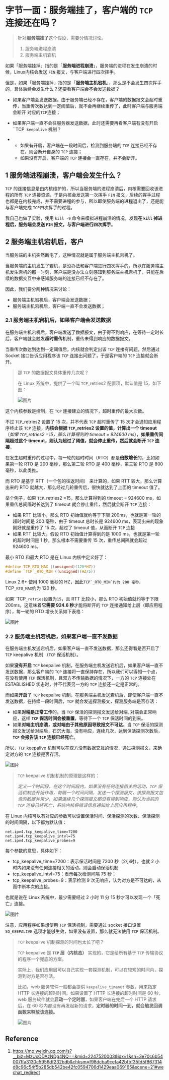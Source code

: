 # 字节一面：服务端挂了，客户端的 `TCP` 连接还在吗？

> 针对**服务端挂了**这个假设，需要分情况讨论。
>
> 1. 服务端进程崩溃
> 2. 服务端主机宕机

如果「服务端挂掉」指的是「**服务端进程崩溃**」，服务端的进程在发生崩溃的时候，Linux内核会发送 `FIN` 报文，与客户端进行四次挥手。

但是，如果「服务端挂掉」指的是「**服务端主机宕机**」，那么是不会发生四次挥手的，具体后续会发生什么？还要看客户端会不会发送数据？

- 如果客户端会发送数据，由于服务端已经不存在，客户端的数据报文会超时重传，当重传次数达到一定阈值后，就不会再继续重传了，此时客户端与服务端会断开 对应的`TCP`连接；

- 如果客户端一直不会往服务器发送数据，此时还需要再看客户端有没有开启 ``TCP` keepalive` 机制？

- - 如果有开启，客户端在一段时间后，检测到服务端的 `TCP` 连接已经不存在，则会断开自身的 `TCP` 连接；
  - 如果没有开启，客户端的 `TCP` 连接会一直存在，并不会断开。

## 1 服务端进程崩溃，客户端会发生什么？

`TCP` 的连接信息是由内核维护的，所以当服务端的进程崩溃后，内核需要回收该进程的所有 `TCP` 连接资源，于是内核会发送第一次挥手 `FIN` 报文，后续的挥手过程也都是在内核完成，并不需要进程的参与，所以即使服务端的进程退出了，还是能与客户端完成 `TCP`四次挥手的过程。

我自己也做了实验，使用 `kill -9` 命令来模拟进程崩溃的情况，发现**在 `kill` 掉进程后，服务端会发送 `FIN` 报文，与客户端进行四次挥手**。

## 2 服务端主机宕机后，客户

当服务端的主机突然断电了，这种情况就是属于服务端主机宕机了。

当服务端的主机发生了宕机，是没办法和客户端进行四次挥手的，所以在服务端主机发生宕机的那一时刻，客户端是没办法立刻感知到服务端主机宕机了，只能在后续的数据交互中来感知服务端的连接已经不存在了。

因此，我们要分两种情况来讨论：

- 服务端主机宕机后，客户端会发送数据；
- 服务端主机宕机后，客户端一直不会发送数据；

### 2.1 服务端主机宕机后，如果客户端会发送数据

在服务端主机宕机后，客户端发送了数据报文，由于得不到响应，在等待一定时长后，客户端就会触发**超时重传**机制，重传未得到响应的数据报文。

当重传次数达到达到一定阈值后，内核就会判定出该 `TCP` 连接有问题，然后通过 Socket 接口告诉应用程序该 `TCP` 连接出问题了，于是客户端的 `TCP` 连接就会断开。

> 那 `TCP` 的数据报文具体重传几次呢？
>
> 在 Linux 系统中，提供了一个叫 `TCP`_retries2 配置项，默认值是 15，如下图：
>
> ![图片](.img/640.png)

这个内核参数是控制，在 `TCP` 连接建立的情况下，超时重传的最大次数。

不过 `TCP`_retries2 设置了 15 次，并不代表 `TCP` 超时重传了 15 次才会通知应用程序终止该 `TCP` 连接，**内核会根据 `TCP`_retries2 设置的值，计算出一个 timeout**（*如果 `TCP`_retries2 =15，那么计算得到的 timeout = 924600 ms*），**如果重传间隔超过这个 timeout，则认为超过了阈值，就会停止重传，然后就会断开 `TCP` 连接**。

在发生超时重传的过程中，每一轮的超时时间（RTO）都是**倍数增长**的，比如如果第一轮 RTO 是 200 毫秒，那么第二轮 RTO 是 400 毫秒，第三轮 RTO 是 800 毫秒，以此类推。

而 RTO 是基于 RTT（一个包的往返时间） 来计算的，如果 RTT 较大，那么计算出来的 RTO 就越大，那么经过几轮重传后，很快就达到了上面的 timeout 值了。

举个例子，如果 `TCP`_retries2 =15，那么计算得到的 timeout = 924600 ms，如果重传总间隔时长达到了 timeout 就会停止重传，然后就会断开 `TCP` 连接：

- 如果 RTT 比较小，那么 RTO 初始值就约等于下限 200ms，也就是第一轮的超时时间是 200 毫秒，由于 timeout 总时长是 924600 ms，表现出来的现象刚好就是重传了 15 次，超过了 timeout 值，从而断开 `TCP` 连接
- 如果 RTT 比较大，假设 RTO 初始值计算得到的是 1000 ms，也就是第一轮的超时时间是 1 秒，那么根本不需要重传 15 次，重传总间隔就会超过 924600 ms。

最小 RTO 和最大 RTO 是在 Linux 内核中定义好了：

```C
#define TCP_RTO_MAX ((unsigned)(120*HZ))
#define `TCP`_RTO_MIN ((unsigned)(HZ/5))
```

Linux 2.6+ 使用 1000 毫秒的 HZ，因此``TCP`_RTO_MIN`约为 200 毫秒，``TCP`_RTO_MAX`约为 120 秒。

如果``TCP`_retries`设置为`15`，且  RTT 比较小，那么 RTO 初始值就约等于下限 200ms，这意味着**它需要 924.6 秒**才能将断开的 `TCP` 连接通知给上层（即应用程序），每一轮的 RTO 增长关系如下表格：

![图片](.img/640-16685264758612.png)

### 2.2 服务端主机宕机后，如果客户端一直不发数据

在服务端主机发送宕机后，如果客户端一直不发送数据，那么还得看是否开启了 `TCP` keepalive 机制 （`TCP` 保活机制）。

如果**没有开启** `TCP` keepalive 机制，在服务端主机发送宕机后，如果客户端一直不发送数据，那么客户端的 `TCP` 连接将一直保持存在，所以我们可以得知一个点，在没有使用 `TCP` 保活机制，且双方不传输数据的情况下，一方的 `TCP` 连接处在 ESTABLISHED 状态时，并不代表另一方的 `TCP` 连接还一定是正常的。

而如果**开启**了 `TCP` keepalive 机制，在服务端主机发送宕机后，即使客户端一直不发送数据，在持续一段时间后，`TCP` 就会发送探测报文，探测服务端是否存活：

- 如果**对端是正常工作**的。当 `TCP` 保活的探测报文发送给对端, 对端会正常响应，这样 **`TCP` 保活时间会被重置**，等待下一个 `TCP` 保活时间的到来。
- 如果**对端主机崩溃，或对端由于其他原因导致报文不可达**。当 `TCP` 保活的探测报文发送给对端后，石沉大海，没有响应，连续几次，达到保活探测次数后，**`TCP` 会报告该 `TCP` 连接已经死亡**。

所以，`TCP` keepalive 机制可以在双方没有数据交互的情况，通过探测报文，来确定对方的 `TCP` 连接是否存活。

![图片](.img/640-16685265057304.png)

> `TCP` keepalive 机制机制的原理是这样的：
>
> *定义一个时间段，在这个时间段内，如果没有任何连接相关的活动，`TCP` 保活机制会开始作用，每隔一个时间间隔，发送一个探测报文，该探测报文包含的数据非常少，如果连续几个探测报文都没有得到响应，则认为当前的 `TCP` 连接已经死亡，系统内核将错误信息通知给上层应用程序*。

在 Linux 内核可以有对应的参数可以设置保活时间、保活探测的次数、保活探测的时间间隔，以下都为默认值：

```
net.ipv4.tcp_keepalive_time=7200
net.ipv4.tcp_keepalive_intvl=75  
net.ipv4.tcp_keepalive_probes=9
```

每个参数的意思，具体如下：

- tcp_keepalive_time=7200：表示保活时间是 7200 秒（2小时），也就 2 小时内如果没有任何连接相关的活动，则会启动保活机制
- tcp_keepalive_intvl=75：表示每次检测间隔 75 秒；
- tcp_keepalive_probes=9：表示检测 9 次无响应，认为对方是不可达的，从而中断本次的连接。

也就是说在 Linux 系统中，最少需要经过 2 小时 11 分 15 秒才可以发现一个「死亡」连接。

![图片](.img/640-16685265690536.png)

注意，应用程序如果想使用 `TCP` 保活机制，需要通过 socket 接口设置 `SO_KEEPALIVE` 选项才能够生效，如果没有设置，那么就无法使用 `TCP` 保活机制。

> `TCP` keepalive 机制探测的时间也太长了吧？
>
> `TCP` keepalive 是 **`TCP` 层（内核态）** 实现的，它是给所有基于 `TCP` 传输协议的程序一个兜底的方案。
>
> 实际上，我们应用层可以自己实现一套探测机制，可以在较短的时间内，探测到对方是否存活。
>
> 比如，web 服务软件一般都会提供 `keepalive_timeout` 参数，用来指定 HTTP 长连接的超时时间。如果设置了 HTTP 长连接的超时时间是 60 秒，web 服务软件就会**启动一个定时器**，如果客户端在完后一个 HTTP 请求后，在 60 秒内都没有再发起新的请求，**定时器的时间一到，就会触发回调函数来释放该连接。**
>
> ![图片](.img/640-16685266103648.png)

## Reference

1. https://mp.weixin.qq.com/s?__biz=MzUxODAzNDg4NQ==&mid=2247520003&idx=1&sn=3e70c6b54007ffa3130c5956df232bdb&chksm=f98dcba9cefa42bfbf35fd5f867314d8c96c54f5b285db542be42fc0594706d1429eaa069165&scene=21#wechat_redirect

